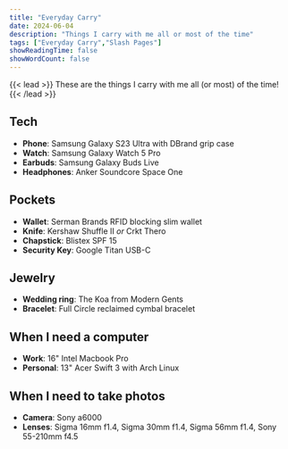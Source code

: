 ```yaml
---
title: "Everyday Carry"
date: 2024-06-04
description: "Things I carry with me all or most of the time"
tags: ["Everyday Carry","Slash Pages"]
showReadingTime: false
showWordCount: false
---
```

{{< lead >}}
These are the things I carry with me all (or most) of the time!
{{< /lead >}}

## Tech
- **Phone**: Samsung Galaxy S23 Ultra with DBrand grip case
- **Watch**: Samsung Galaxy Watch 5 Pro
- **Earbuds**: Samsung Galaxy Buds Live
- **Headphones**: Anker Soundcore Space One

## Pockets
- **Wallet**: Serman Brands RFID blocking slim wallet
- **Knife**: Kershaw Shuffle II *or* Crkt Thero
- **Chapstick**: Blistex SPF 15
- **Security Key**: Google Titan USB-C

## Jewelry
- **Wedding ring**: The Koa from Modern Gents
- **Bracelet**: Full Circle reclaimed cymbal bracelet

## When I need a computer
- **Work**: 16" Intel Macbook Pro
- **Personal**: 13" Acer Swift 3 with Arch Linux

## When I need to take photos
- **Camera**: Sony a6000
- **Lenses**: Sigma 16mm f1.4, Sigma 30mm f1.4, Sigma 56mm f1.4, Sony 55-210mm f4.5